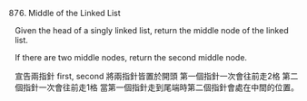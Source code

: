 876. Middle of the Linked List

Given the head of a singly linked list, return the middle node of the linked list.

If there are two middle nodes, return the second middle node.

宣告兩指針 first, second 將兩指針皆置於開頭
第一個指針一次會往前走2格
第二個指針一次會往前走1格
當第一個指針走到尾端時第二個指針會處在中間的位置。